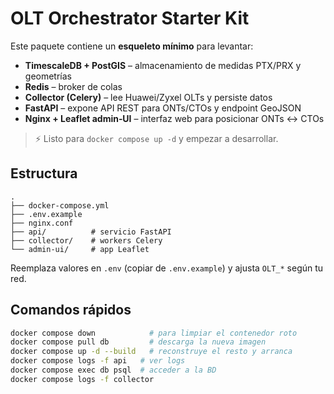
# OLT Orchestrator Starter Kit

Este paquete contiene un **esqueleto mínimo** para levantar:

* **TimescaleDB + PostGIS** – almacenamiento de medidas PTX/PRX y geometrías
* **Redis** – broker de colas
* **Collector (Celery)** – lee Huawei/Zyxel OLTs y persiste datos
* **FastAPI** – expone API REST para ONTs/CTOs y endpoint GeoJSON
* **Nginx + Leaflet admin‑UI** – interfaz web para posicionar ONTs ↔ CTOs

> ⚡  Listo para `docker compose up -d` y empezar a desarrollar.

## Estructura

```
.
├── docker-compose.yml
├── .env.example
├── nginx.conf
├── api/          # servicio FastAPI
├── collector/    # workers Celery
└── admin-ui/     # app Leaflet
```

Reemplaza valores en `.env` (copiar de `.env.example`) y ajusta `OLT_*` según tu red.

## Comandos rápidos

```bash
docker compose down            # para limpiar el contenedor roto
docker compose pull db         # descarga la nueva imagen
docker compose up -d --build   # reconstruye el resto y arranca
docker compose logs -f api   # ver logs
docker compose exec db psql  # acceder a la BD
docker compose logs -f collector
```

